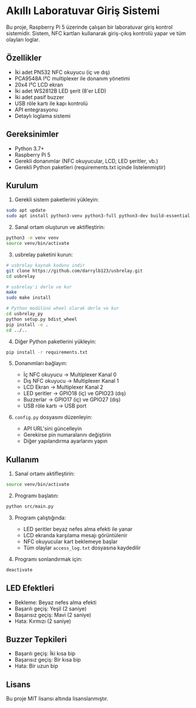 # Akıllı Laboratuvar Giriş Sistemi

Bu proje, Raspberry Pi 5 üzerinde çalışan bir laboratuvar giriş kontrol sistemidir. Sistem, NFC kartları kullanarak giriş-çıkış kontrolü yapar ve tüm olayları loglar.

## Özellikler

- İki adet PN532 NFC okuyucu (iç ve dış)
- PCA9548A I²C multiplexer ile donanım yönetimi
- 20x4 I²C LCD ekran
- İki adet WS2812B LED şerit (8'er LED)
- İki adet pasif buzzer
- USB röle kartı ile kapı kontrolü
- API entegrasyonu
- Detaylı loglama sistemi

## Gereksinimler

- Python 3.7+
- Raspberry Pi 5
- Gerekli donanımlar (NFC okuyucular, LCD, LED şeritler, vb.)
- Gerekli Python paketleri (requirements.txt içinde listelenmiştir)

## Kurulum

1. Gerekli sistem paketlerini yükleyin:
```bash
sudo apt update
sudo apt install python3-venv python3-full python3-dev build-essential python3-wheel
```

2. Sanal ortam oluşturun ve aktifleştirin:
```bash
python3 -m venv venv
source venv/bin/activate
```

3. usbrelay paketini kurun:
```bash
# usbrelay kaynak kodunu indir
git clone https://github.com/darrylb123/usbrelay.git
cd usbrelay

# usbrelay'i derle ve kur
make
sudo make install

# Python modülünü wheel olarak derle ve kur
cd usbrelay_py
python setup.py bdist_wheel
pip install -e .
cd ../..
```

4. Diğer Python paketlerini yükleyin:
```bash
pip install -r requirements.txt
```

5. Donanımları bağlayın:
   - İç NFC okuyucu -> Multiplexer Kanal 0
   - Dış NFC okuyucu -> Multiplexer Kanal 1
   - LCD Ekran -> Multiplexer Kanal 2
   - LED şeritler -> GPIO18 (iç) ve GPIO23 (dış)
   - Buzzerlar -> GPIO17 (iç) ve GPIO27 (dış)
   - USB röle kartı -> USB port

6. `config.py` dosyasını düzenleyin:
   - API URL'sini güncelleyin
   - Gerekirse pin numaralarını değiştirin
   - Diğer yapılandırma ayarlarını yapın

## Kullanım

1. Sanal ortamı aktifleştirin:
```bash
source venv/bin/activate
```

2. Programı başlatın:
```bash
python src/main.py
```

3. Program çalıştığında:
   - LED şeritler beyaz nefes alma efekti ile yanar
   - LCD ekranda karşılama mesajı görüntülenir
   - NFC okuyucular kart beklemeye başlar
   - Tüm olaylar `access_log.txt` dosyasına kaydedilir

4. Programı sonlandırmak için:
```bash
deactivate
```

## LED Efektleri

- Bekleme: Beyaz nefes alma efekti
- Başarılı geçiş: Yeşil (2 saniye)
- Başarısız geçiş: Mavi (2 saniye)
- Hata: Kırmızı (2 saniye)

## Buzzer Tepkileri

- Başarılı geçiş: İki kısa bip
- Başarısız geçiş: Bir kısa bip
- Hata: Bir uzun bip

## Lisans

Bu proje MIT lisansı altında lisanslanmıştır. 